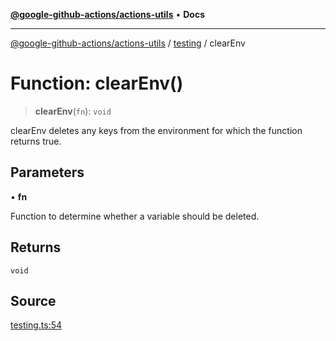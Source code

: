 [**@google-github-actions/actions-utils**](../../README.md) • **Docs**

***

[@google-github-actions/actions-utils](../../modules.md) / [testing](../README.md) / clearEnv

# Function: clearEnv()

> **clearEnv**(`fn`): `void`

clearEnv deletes any keys from the environment for which the function returns
true.

## Parameters

• **fn**

Function to determine whether a variable should be deleted.

## Returns

`void`

## Source

[testing.ts:54](https://github.com/google-github-actions/actions-utils/blob/main/src/testing.ts#L54)
